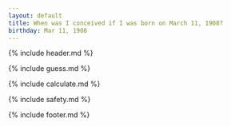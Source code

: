 ```yaml
---
layout: default
title: When was I conceived if I was born on March 11, 1908?
birthday: Mar 11, 1908
---
```


{% include header.md %}

{% include guess.md %}

{% include calculate.md %}

{% include safety.md %}

{% include footer.md %}



